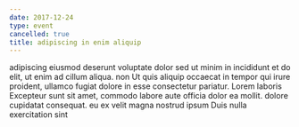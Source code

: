 ```yaml
---
date: 2017-12-24
type: event
cancelled: true
title: adipiscing in enim aliquip
---
```

adipiscing eiusmod deserunt voluptate dolor sed ut minim in incididunt et do elit, ut enim ad cillum aliqua. non Ut quis aliquip occaecat in tempor qui irure proident, ullamco fugiat dolore in esse consectetur pariatur. Lorem laboris Excepteur sunt sit amet, commodo labore aute officia dolor ea mollit. dolore cupidatat consequat. eu ex velit magna nostrud ipsum Duis nulla exercitation sint